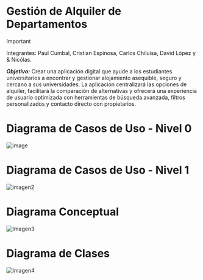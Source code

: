 # Gestión de Alquiler de Departamentos
> [!IMPORTANT]
> Integrantes: Paul Cumbal, Cristian Espinosa, Carlos Chiluisa, David López y & Nicólas.
  
***Objetivo:*** Crear una aplicación digital que ayude a los estudiantes universitarios a encontrar y gestionar alojamiento asequible, seguro y cercano a sus universidades. 
La aplicación centralizará las opciones de alquiler, facilitará la comparación de alternativas y ofrecerá una experiencia de usuario optimizada con herramientas de búsqueda avanzada, filtros personalizados y contacto directo con propietarios.

# Diagrama de Casos de Uso - Nivel 0
![image](https://github.com/user-attachments/assets/0e2c6571-d6da-4838-8806-157187b8dbec)


# Diagrama de Casos de Uso - Nivel 1
![imagen2](https://github.com/user-attachments/assets/5fda5c84-4fe3-492a-b972-5e51ba77c324)

# Diagrama Conceptual
![Imagen3](https://github.com/user-attachments/assets/c16f861b-678d-44f7-9429-49d9efdd046d)

# Diagrama de Clases
![Imagen4](https://github.com/user-attachments/assets/20a5b5b2-a405-4e91-ba2d-c5f792389532)
